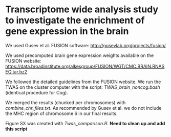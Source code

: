 # Transcriptome wide analysis study to investigate the enrichment of gene expression in the brain 

We used Gusev et al. FUSION software: http://gusevlab.org/projects/fusion/

We used precomputed brain gene expression weights available on the FUSION website: https://data.broadinstitute.org/alkesgroup/FUSION/WGT/CMC.BRAIN.RNASEQ.tar.bz2


We followed the detailed guidelines from the FUSION website. We run the TWAS on the cluster computer with the script: *TWAS_brain_noncog.bash* (identical procedure for Cog). 

We merged the results (chunked per chromosomes) with *combine_chr_files.txt*. As recommended by Gusev et al. we do not include the MHC region of chromosome 6 in our final results. 

Figure SX was created with *Twas_comparison.R*. **Need to clean up and add this script**
